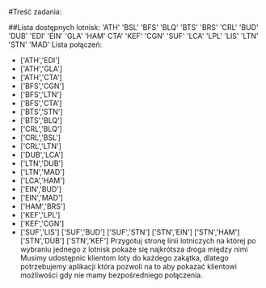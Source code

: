 #Treść zadania:

##Lista dostępnych lotnisk:
'ATH' 'BSL' 'BFS' 'BLQ' 'BTS' 'BRS' 'CRL' 'BUD' 'DUB' 'EDI' 'EIN' 'GLA' 'HAM' CTA' 'KEF' 'CGN' 'SUF' 'LCA' 'LPL' 'LIS' 'LTN' 'STN' 'MAD'
Lista połączeń:
- ['ATH','EDI']
- ['ATH','GLA']
- ['ATH','CTA']
- ['BFS','CGN']
- ['BFS','LTN']
- ['BFS','CTA']
- ['BTS','STN']
- ['BTS','BLQ']
- ['CRL','BLQ']
- ['CRL','BSL']
- ['CRL','LTN']
- ['DUB','LCA']
- ['LTN','DUB']
- ['LTN','MAD']
- ['LCA','HAM']
- ['EIN','BUD']
- ['EIN','MAD']
- ['HAM','BRS']
- ['KEF','LPL']
- ['KEF','CGN']
- ['SUF','LIS']
['SUF','BUD']
['SUF','STN']
['STN','EIN']
['STN','HAM']
['STN','DUB']
['STN','KEF']
Przygotuj stronę linii lotniczych na której po wybraniu jednego z lotnisk pokaże się najkrótsza droga między nimi
Musimy udostępnic klientom loty do każdego zakątka, dlatego potrzebujemy aplikacji która pozwoli na to aby pokazać klientowi możliwości gdy nie mamy bezpośredniego połączenia.
